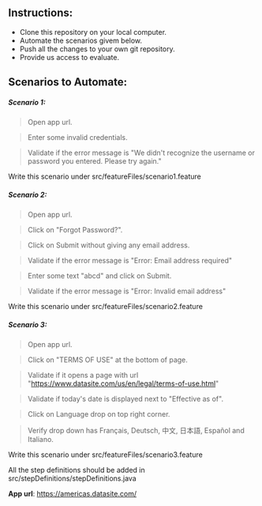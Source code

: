 ## Instructions:

- Clone this repository on your local computer.
- Automate the scenarios givem below.
- Push all the changes to your own git repository.
- Provide us access to evaluate.

## Scenarios to Automate:

##### Scenario 1:

>Open app url.

>Enter some invalid credentials.

>Validate if the error message is "We didn't recognize the username or password you entered. Please try again."

Write this scenario under src/featureFiles/scenario1.feature

##### Scenario 2:

>Open app url.

>Click on "Forgot Password?".

>Click on Submit without giving any email address.

>Validate if the error message is "Error: Email address required"

>Enter some text "abcd" and click on Submit.

>Validate if the error message is "Error: Invalid email address"

Write this scenario under src/featureFiles/scenario2.feature


##### Scenario 3:

>Open app url.

>Click on "TERMS OF USE" at the bottom of page.

>Validate if it opens a page with url "https://www.datasite.com/us/en/legal/terms-of-use.html"

>Validate if today's date is displayed next to "Effective as of".

>Click on Language drop on top right corner.

>Verify drop down has Français, Deutsch, 中文, 日本語, Español and Italiano.

Write this scenario under src/featureFiles/scenario3.feature

All the step definitions should be added in src/stepDefinitions/stepDefinitions.java

**App url**: https://americas.datasite.com/